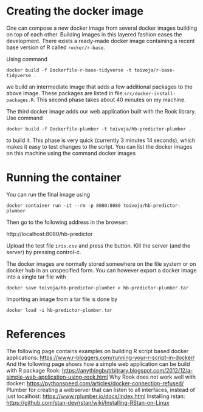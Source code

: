 # Creating the docker image

One can compose a new docker image from several docker images building on top
of each other. Building images in this layered fashion eases the development.
There exists a ready-made docker image containing a recent base version of R
called `rocker/r-base`.

Using command

```docker build -f Dockerfile-r-base-tidyverse -t toivoja/r-base-tidyverse .```

we build an intermediate image that adds a few additional packages to the above image.
These packages are listed in file `src/docker-install-packages.R`.
This second phase takes about 40 minutes on my machine.

The third docker image adds our web application built with the Rook library.
Use command

```docker build -f Dockerfile-plumber -t toivoja/hb-predictor-plumber .```

to build it. This phase is very quick (currently 3 minutes 14 seconds), which makes it easy to test changes to the script.
You can list the docker images on this machine using the command
docker images

# Running the container

You can run the final image using

```docker container run -it --rm -p 8080:8080 toivoja/hb-predictor-plumber```  

Then go to the following address in the browser:

http://localhost:8080/hb-predictor

Upload the test file `iris.csv` and press the button.
Kill the server (and the server) by pressing control-c.

The docker images are normally stored somewhere on the file system
or on docker hub in an unspecified form.
You can however export a docker image into a single tar file with

```docker save toivoja/hb-predictor-plumber > hb-predictor-plumber.tar```
   
Importing an image from a tar file is done by

```docker load -i hb-predictor-plumber.tar```

# References

The following page contains examples on building R script based docker
applications:
https://www.r-bloggers.com/running-your-r-script-in-docker/
And the following page shows how a simple web application can be build with
R package Rook:
https://anythingbutrbitrary.blogspot.com/2012/12/a-simple-web-application-using-rook.html
Why Rook does not work well with docker:
https://pythonspeed.com/articles/docker-connection-refused/
Plumber for creating a webserver that can listen to all interfaces, instead of just localhost:
https://www.rplumber.io/docs/index.html
Installing rstan:
https://github.com/stan-dev/rstan/wiki/Installing-RStan-on-Linux